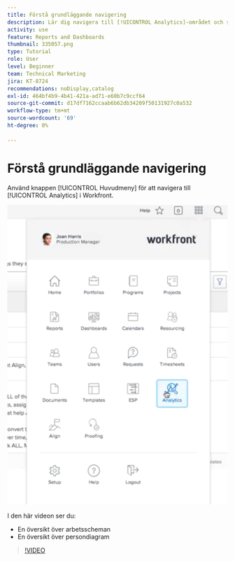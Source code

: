 ```yaml
---
title: Förstå grundläggande navigering
description: Lär dig navigera till [!UICONTROL Analytics]-området och se en översikt över arbetsscheman och persondiagram i Workfront.
activity: use
feature: Reports and Dashboards
thumbnail: 335057.png
type: Tutorial
role: User
level: Beginner
team: Technical Marketing
jira: KT-8724
recommendations: noDisplay,catalog
exl-id: 464bf4b9-4b41-421a-ad71-e60b7c9ccf64
source-git-commit: d17df7162ccaab6b62db34209f50131927c0a532
workflow-type: tm+mt
source-wordcount: '69'
ht-degree: 0%

---
```


# Förstå grundläggande navigering

Använd knappen [!UICONTROL Huvudmeny] för att navigera till [!UICONTROL Analytics] i Workfront.

![En bild på hur funktionen [!UICONTROL Analytics] hittas i Workfront [!UICONTROL huvudmeny]](assets/Navigate-NWE.png)

I den här videon ser du:

* En översikt över arbetsscheman
* En översikt över persondiagram

>[!VIDEO](https://video.tv.adobe.com/v/335057/?quality=12&learn=on&enablevpops)

